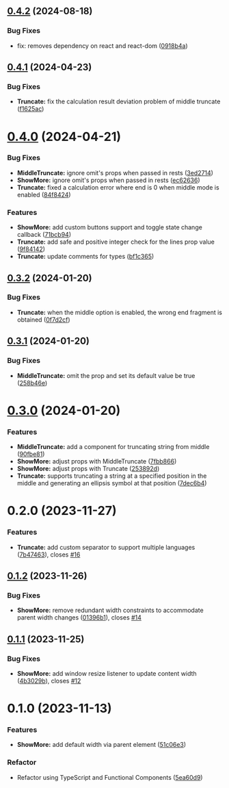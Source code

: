 ## [0.4.2](https://github.com/remanufacturing/react-truncate/compare/v0.4.1...v0.4.2) (2024-08-18)


### Bug Fixes

* fix: removes dependency on react and react-dom ([0918b4a](https://github.com/remanufacturing/react-truncate/commit/0918b4a85f8374833323af835698f7e966cc57d5))



## [0.4.1](https://github.com/remanufacturing/react-truncate/compare/v0.4.0...v0.4.1) (2024-04-23)


### Bug Fixes

* **Truncate:** fix the calculation result deviation problem of middle truncate ([f1625ac](https://github.com/remanufacturing/react-truncate/commit/f1625acbfd9f5756d532e2f9ecc31f694ea8c6bb))



# [0.4.0](https://github.com/remanufacturing/react-truncate/compare/v0.3.2...v0.4.0) (2024-04-21)


### Bug Fixes

* **MiddleTruncate:** ignore omit's props when passed in rests ([3ed2714](https://github.com/remanufacturing/react-truncate/commit/3ed2714ec39bb9914a61844630132ba893afe098))
* **ShowMore:** ignore omit's props when passed in rests ([ec62636](https://github.com/remanufacturing/react-truncate/commit/ec62636952d6c6621bbde3b214c5a207ae52bec9))
* **Truncate:** fixed a calculation error where end is 0 when middle mode is enabled ([84f8424](https://github.com/remanufacturing/react-truncate/commit/84f84248719e10673fd4ae1aa978d468d4765e0d))


### Features

* **ShowMore:** add custom buttons support and toggle state change callback ([71bcb94](https://github.com/remanufacturing/react-truncate/commit/71bcb944d23e8def9c31f9a10e632b5509bd6444))
* **Truncate:** add safe and positive integer check for the lines prop value ([9f84142](https://github.com/remanufacturing/react-truncate/commit/9f8414227100e012befc33019e77199c33dcf733))
* **Truncate:** update comments for types ([bf1c365](https://github.com/remanufacturing/react-truncate/commit/bf1c3650180dc841b5ff558988410c1642e13723))



## [0.3.2](https://github.com/remanufacturing/react-truncate/compare/v0.3.1...v0.3.2) (2024-01-20)


### Bug Fixes

* **Truncate:** when the middle option is enabled, the wrong end fragment is obtained ([0f7d2cf](https://github.com/remanufacturing/react-truncate/commit/0f7d2cf7a01c08ab241327b762a6ee0289971972))



## [0.3.1](https://github.com/remanufacturing/react-truncate/compare/v0.2.0...v0.3.1) (2024-01-20)


### Bug Fixes

* **MiddleTruncate:** omit the  prop and set its default value be true ([258b46e](https://github.com/remanufacturing/react-truncate/commit/258b46ea852d6a014899ef440fcac271e522571a))



# [0.3.0](https://github.com/remanufacturing/react-truncate/compare/v0.2.0...v0.3.0) (2024-01-20)


### Features

* **MiddleTruncate:** add a component for truncating string from middle ([90fbe81](https://github.com/remanufacturing/react-truncate/commit/90fbe819c4c73ef61b6fd78a84f3d3647b801865))
* **ShowMore:** adjust props with MiddleTruncate ([7fbb866](https://github.com/remanufacturing/react-truncate/commit/7fbb866d7e59b62ca1e5a2bdd8abf790d89fc73c))
* **ShowMore:** adjust props with Truncate ([253892d](https://github.com/remanufacturing/react-truncate/commit/253892de8c31b7a41fd96aa17eaa0d49e10356bf))
* **Truncate:** supports truncating a string at a specified position in the middle and generating an ellipsis symbol at that position ([7dec6b4](https://github.com/remanufacturing/react-truncate/commit/7dec6b475471f528bbfd3ca883e46b584c3c33be))



# 0.2.0 (2023-11-27)


### Features

* **Truncate:** add custom separator to support multiple languages ([7b47463](https://github.com/remanufacturing/react-truncate/commit/7b47463e56c50473e1d20f619f5187c1847a84d9)), closes [#16](https://github.com/remanufacturing/react-truncate/issues/16)


## [0.1.2](https://github.com/remanufacturing/react-truncate/compare/v0.1.1...v0.1.2) (2023-11-26)


### Bug Fixes

* **ShowMore:** remove redundant width constraints to accommodate parent width changes ([01396b1](https://github.com/remanufacturing/react-truncate/commit/fc1aeff4ec720b37ae6fd5f3add87f6d20da6990)), closes [#14](https://github.com/remanufacturing/react-truncate/issues/14)



## [0.1.1](https://github.com/remanufacturing/react-truncate/compare/v0.1.0...v0.1.1) (2023-11-25)


### Bug Fixes

* **ShowMore:** add  window resize listener to update content width ([4b3029b](https://github.com/remanufacturing/react-truncate/commit/3f35055f7fb985875e23bc3bb0765ade6ce14fb7)), closes [#12](https://github.com/remanufacturing/react-truncate/issues/12)



# 0.1.0 (2023-11-13)


### Features

* **ShowMore:** add default width via parent element ([51c06e3](https://github.com/remanufacturing/react-truncate/commit/51c06e390fbcbd214e7aaae66aabd03b2c95de1d))


### Refactor

* Refactor using TypeScript and Functional Components ([5ea60d9](https://github.com/remanufacturing/react-truncate/commit/5ea60d983f61a8ab089a243cc4f74d034484900b))



